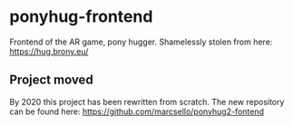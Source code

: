 # ponyhug-frontend
Frontend of the AR game, pony hugger. Shamelessly stolen from here: https://hug.brony.eu/

## Project moved
By 2020 this project has been rewritten from scratch.
The new repository can be found here: https://github.com/marcsello/ponyhug2-fontend
